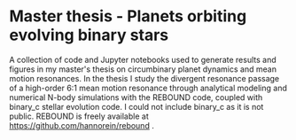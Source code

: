 # Master thesis - Planets orbiting evolving binary stars
A collection of code and Jupyter notebooks used to generate results and figures in my master's thesis on circumbinary planet dynamics and
mean motion resonances. In the thesis I study the divergent resonance passage of a high-order 6:1 mean motion resonance
through analytical modeling and numerical N-body simulations with the REBOUND code, coupled with binary_c stellar evolution code.
I could not include binary_c as it is not public. REBOUND is freely available at https://github.com/hannorein/rebound .
